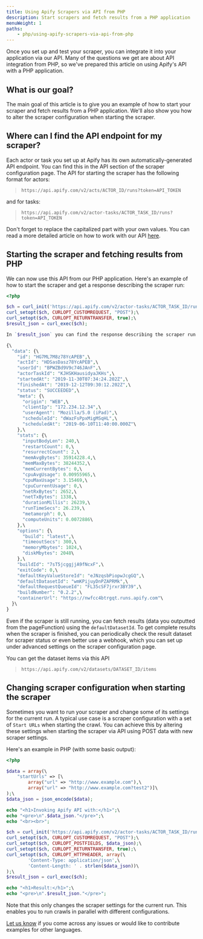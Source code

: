 ```yaml
---
title: Using Apify Scrapers via API from PHP
description: Start scrapers and fetch results from a PHP application
menuWeight: 1
paths:
    - php/using-apify-scrapers-via-api-from-php
---
```


Once you set up and test your scraper, you can integrate it into your application via our API. Many of the questions we get are about API integration from PHP, so we've prepared this article on using Apify's API with a PHP application.

## What is our goal?

The main goal of this article is to give you an example of how to start your scraper and fetch results from a PHP application. We'll also show you how to alter the scraper configuration when starting the scraper.

## Where can I find the API endpoint for my scraper?

Each actor or task you set up at Apify has its own automatically-generated API endpoint. You can find this in the API section of the scraper configuration page. The API for starting the scraper has the following format for actors:

> `https://api.apify.com/v2/acts/ACTOR_ID/runs?token=API_TOKEN`

and for tasks:

> `https://api.apify.com/v2/actor-tasks/ACTOR_TASK_ID/runs?token=API_TOKEN`

Don't forget to replace the capitalized part with your own values. You can read a more detailed article on how to work with our API [here](https://help.apify.com/en/articles/3224035-run-actor-task-and-retrieve-data-via-api).

## Starting the scraper and fetching results from PHP

We can now use this API from our PHP application. Here's an example of how to start the scraper and get a response describing the scraper run:

```PHP
<?php

$ch = curl_init('https://api.apify.com/v2/actor-tasks/ACTOR_TASK_ID/runs?token=API_TOKEN');\
curl_setopt($ch, CURLOPT_CUSTOMREQUEST, "POST");\
curl_setopt($ch, CURLOPT_RETURNTRANSFER, true);\
$result_json = curl_exec($ch);

In `$result_json` you can find the response describing the scraper run:

{\
  "data": {\
    "id": "HG7ML7M8z78YcAPEB",\
    "actId": "HDSasDasz78YcAPEB",\
    "userId": "BPWZBd9V9c746JAnF",\
    "actorTaskId": "KJHSKHausidyaJKHs",\
    "startedAt": "2019-11-30T07:34:24.202Z",\
    "finishedAt": "2019-12-12T09:30:12.202Z",\
    "status": "SUCCEEDED",\
    "meta": {\
      "origin": "WEB",\
      "clientIp": "172.234.12.34",\
      "userAgent": "Mozilla/5.0 (iPad)",\
      "scheduleId": "dWazFsPpxMigMSqHL",\
      "scheduledAt": "2019-06-10T11:40:00.000Z"\
    },\
    "stats": {\
      "inputBodyLen": 240,\
      "restartCount": 0,\
      "resurrectCount": 2,\
      "memAvgBytes": 35914228.4,\
      "memMaxBytes": 38244352,\
      "memCurrentBytes": 0,\
      "cpuAvgUsage": 0.00955965,\
      "cpuMaxUsage": 3.15469,\
      "cpuCurrentUsage": 0,\
      "netRxBytes": 2652,\
      "netTxBytes": 1338,\
      "durationMillis": 26239,\
      "runTimeSecs": 26.239,\
      "metamorph": 0,\
      "computeUnits": 0.0072886\
    },\
    "options": {\
      "build": "latest",\
      "timeoutSecs": 300,\
      "memoryMbytes": 1024,\
      "diskMbytes": 2048\
    },\
    "buildId": "7sT5jcggjjA9fNcxF",\
    "exitCode": 0,\
    "defaultKeyValueStoreId": "eJNzqsbPiopwJcgGQ",\
    "defaultDatasetId": "wmKPijuyDnPZAPRMk",\
    "defaultRequestQueueId": "FL35cSF7jrxr3BY39",\
    "buildNumber": "0.2.2",\
    "containerUrl": "https://nwfcc4btrgqt.runs.apify.com"\
  }\
}
```

Even if the scraper is still running, you can fetch results (data you outputted from the pageFunction) using the `defaultDatasetId`. To get complete results when the scraper is finished, you can periodically check the result dataset for scraper status or even better use a webhook, which you can set up under advanced settings on the scraper configuration page.

You can get the dataset items via this API

> `https://api.apify.com/v2/datasets/DATASET_ID/items`

## Changing scraper configuration when starting the scraper

Sometimes you want to run your scraper and change some of its settings for the current run. A typical use case is a scraper configuration with a set of `Start URLs` when starting the crawl. You can achieve this by altering these settings when starting the scraper via API using POST data with new scraper settings.

Here's an example in PHP (with some basic output):

```PHP
<?php

$data = array(\
    "startUrls" => [\
        array("url" => "http://www.example.com"),\
        array("url" => "http://www.example.com?test2")]\
);\
$data_json = json_encode($data);

echo "<h1>Invoking Apify API with:</h1>";\
echo "<pre>\n".$data_json."</pre>";\
echo "<br><br>";

$ch = curl_init('https://api.apify.com/v2/actor-tasks/ACTOR_TASK_ID/runs?token=API_TOKEN');\
curl_setopt($ch, CURLOPT_CUSTOMREQUEST, "POST");\
curl_setopt($ch, CURLOPT_POSTFIELDS, $data_json);\
curl_setopt($ch, CURLOPT_RETURNTRANSFER, true);\
curl_setopt($ch, CURLOPT_HTTPHEADER, array(\
        'Content-Type: application/json',\
        'Content-Length: ' . strlen($data_json))\
);\
$result_json = curl_exec($ch);

echo "<h1>Result:</h1>";\
echo "<pre>\n".$result_json."</pre>";
```

Note that this only changes the scraper settings for the current run. This enables you to run crawls in parallel with different configurations.

[Let us know](mailto:support@apify.com) if you come across any issues or would like to contribute examples for other languages.
